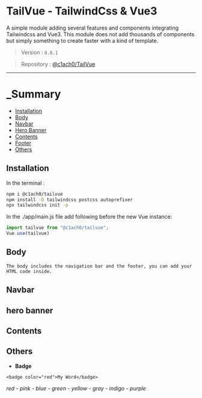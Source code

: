 # TailVue - TailwindCss & Vue3
A simple module adding several features and components integrating Tailwindcss and Vue3. This module does not add thousands of components but simply something to create faster with a kind of template.
> Version : `0.0.1`

> Repository : [@c1ach0/TailVue](https://github.com/C1ach0/TailVue)
---
# _Summary
- [Installation](#installation)
- [Body](#body)
- [Navbar](#navbar)
- [Hero Banner](#hero-banner)
- [Contents](#contents)
- [Footer](#footer)
- [Others](#others)

## Installation
In the terminal :
```sh
npm i @c1ach0/tailvue 
npm install -D tailwindcss postcss autoprefixer
npx tailwindcss init -p
```
In the ./app/main.js file add following before the new Vue instance:
```ts
import tailvue from "@c1ach0/tailvue";
Vue.use(tailvue)
```
## Body
``The body includes the navigation bar and the footer, you can add your HTML code inside.``

## Navbar

## hero banner

## Contents

## Others

-  **Badge**
```vue
<badge color="red">My Word</badge>
```
_red - pink - blue - green - yellow - gray - indigo - purple_


<!-- # _Contributions

[C1ach0](https://github.com/c1ach0) -->